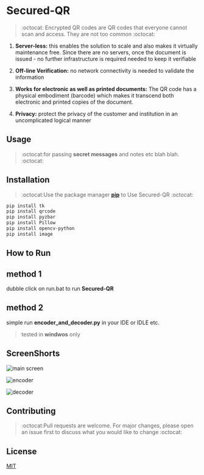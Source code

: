 # Secured-QR
>:octocat:
Encrypted QR codes are QR codes that everyone cannot scan and access. 
They are not too common :octocat:
1. **Server-less:** this enables the solution to scale and also makes it virtually maintenance free. Since there are no servers, once the document is issued - no further infrastructure is required needed to keep it verifiable

2. **Off-line Verification:**  no network connectivity is needed to validate the information
3. **Works for electronic as well as printed documents:** The QR code has a physical embodiment (barcode) which makes it transcend both electronic and printed copies of the document.
4. **Privacy:** protect the privacy of the customer and institution in an uncomplicated logical manner

## Usage
>:octocat:for passing **secret messages** and notes etc blah blah. :octocat:


## Installation

>:octocat:Use the package manager **[pip](https://pip.pypa.io/en/stable/)** to Use Secured-QR :octocat:
```bash
pip install tk
pip install qrcode
pip install pyzbar
pip install Pillow
pip install opencv-python
pip install image
```


## How to Run

## method 1
dubble click on run.bat to run **Secured-QR**
## method 2
simple run **encoder_and_decoder.py** in your IDE or IDLE etc.
>tested in **windwos** only



## ScreenShorts

![main screen](https://user-images.githubusercontent.com/71174208/120078158-b2777780-c0cb-11eb-9769-933352c5b27d.png)

![encoder](https://user-images.githubusercontent.com/71174208/120078172-bd320c80-c0cb-11eb-9770-eb972bcf2724.png)

![decoder](https://user-images.githubusercontent.com/71174208/120078178-c3c08400-c0cb-11eb-91d2-055ac441f62f.png)




## Contributing
>:octocat:Pull requests are welcome. For major changes, please open an issue first to discuss what you would like to change :octocat:



## License
[MIT](https://choosealicense.com/licenses/mit/)

